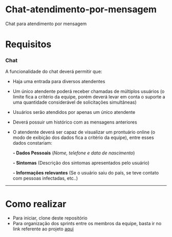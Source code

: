# Chat-atendimento-por-mensagem
Chat para atendimento por mensagem

# Requisitos

### Chat
A funcionalidade do chat deverá permitir que:

* Haja uma entrada para diversos atendentes
* Um único atendente poderá receber chamadas de múltiplos usuários (o limite fica a critério da equipe, porém deverá levar em conta o suporte a uma quantidade considerável de solicitações simultâneas)
* Usuários serão atendidos por apenas um único atendente
* Deverá possuir um histórico com as mensagens anteriores
* O atendente deverá ser capaz de visualizar um prontuário online (o modo de exibição dos dados fica a critério da equipe), entre esses dados constariam:

  **- Dados Pessoais** (_Nome, telefone e data de nascimento_)

  **- Sintomas** (Descrição dos sintomas apresentados pelo usuário)

  **- Informações relevantes** (Se o usuário saiu do país, se teve contato com pessoas infectadas, etc..)

---

# Como realizar

* Para iniciar, clone deste repositório
* Para organização dos sprints entre os membros da equipe, basta ir no link referente ao projeto [aqui](https://github.com/eagle-id/chat-atendimento-por-mensagem/projects/2) 
